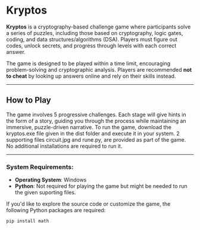 # Kryptos

**Kryptos** is a cryptography-based challenge game where participants solve a series of puzzles, including those based on cryptography, logic gates, coding, and data structures/algorithms (DSA). Players must figure out codes, unlock secrets, and progress through levels with each correct answer.

The game is designed to be played within a time limit, encouraging problem-solving and cryptographic analysis. Players are recommended **not to cheat** by looking up answers online and rely on their skills instead.

---

## **How to Play**

The game involves 5 progressive challenges. Each stage will give hints in the form of a story, guiding you through the process while maintaining an immersive, puzzle-driven narrative.
To run the game, download the kryptos.exe file given in the dist folder and execute it in your system.
2 supporting files circuit.jpg and rune.py, are provided as part of the game.
No additional installations are required to run it.

---

### **System Requirements:**

- **Operating System**: Windows
- **Python**: Not required for playing the game but might be needed to run the given suporting files.
  
If you'd like to explore the source code or customize the game, the following Python packages are required:
```bash
pip install math
